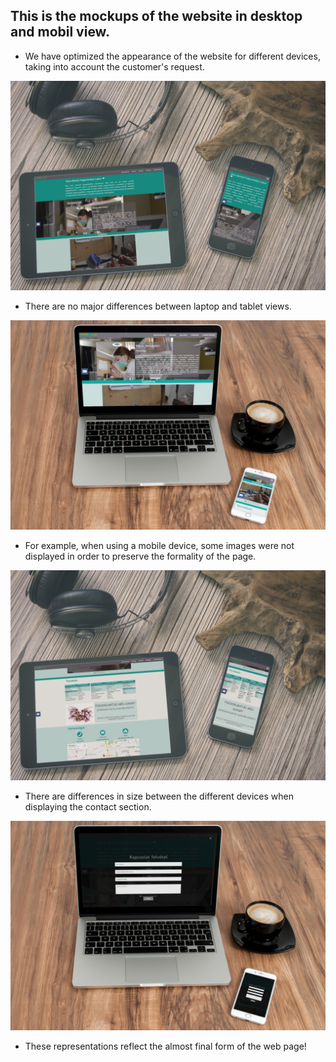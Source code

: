 
 ## This is the mockups of the website in desktop and mobil view.

+ We have optimized the appearance of the website for different devices, taking into account the customer's request.

![Mockup](https://github.com/afplabor2019/asd123/blob/master/DentalWebsiteProject/Images/Mockup_1.jpg)

+ There are no major differences between laptop and tablet views.

![Mockup](https://github.com/afplabor2019/asd123/blob/master/DentalWebsiteProject/Images/Mockup_2.jpg)

+ For example, when using a mobile device, some images were not displayed in order to preserve the formality of the page.

![Mockup](https://github.com/afplabor2019/asd123/blob/master/DentalWebsiteProject/Images/Mockup_3.jpg)

+ There are differences in size between the different devices when displaying the contact section.

![Mockup](https://github.com/afplabor2019/asd123/blob/master/DentalWebsiteProject/Images/Mockup_4.jpg)

 + These representations reflect the almost final form of the web page!
 
 
